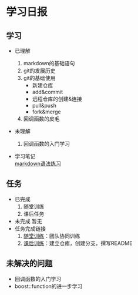 # 学习日报
## 学习

* 已理解
    1. markdown的基础语句
    2. git的发展历史  
    3. git的基础使用  
        * 新建仓库
        * add&commit
        * 远程仓库的创建&连接
        * pull&push
        * fork&merge
    4. 回调函数的皮毛
* 未理解  
    1. 回调函数的入门学习

*  学习笔记  
    [markdown语法练习](https://github.com/zhangxu-ai/test2)
## 任务
* 已完成
    1. 随堂训练
    2. 课后任务
* 未完成
    暂无
* 任务完成链接  
    1. [随堂训练](https://github.com/zhangxu-ai/summer-training)：团队协同训练
    2. [课后训练](git@github.com:zhangxu-ai/learngit.git)：建立仓库，创建分支，撰写README
## 未解决的问题
* 回调函数的入门学习
* boost::function的进一步学习